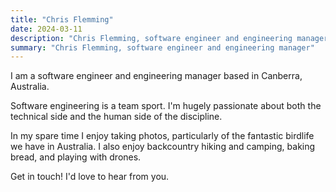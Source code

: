 ```yaml
---
title: "Chris Flemming"
date: 2024-03-11
description: "Chris Flemming, software engineer and engineering manager"
summary: "Chris Flemming, software engineer and engineering manager"
---
```


I am a software engineer and engineering manager based in Canberra, Australia.

Software engineering is a team sport. I'm hugely passionate about both the technical side and the human side of the discipline.

In my spare time I enjoy taking photos, particularly of the fantastic birdlife we have in Australia. I also enjoy backcountry hiking and camping, baking bread, and playing with drones.

Get in touch! I'd love to hear from you.
